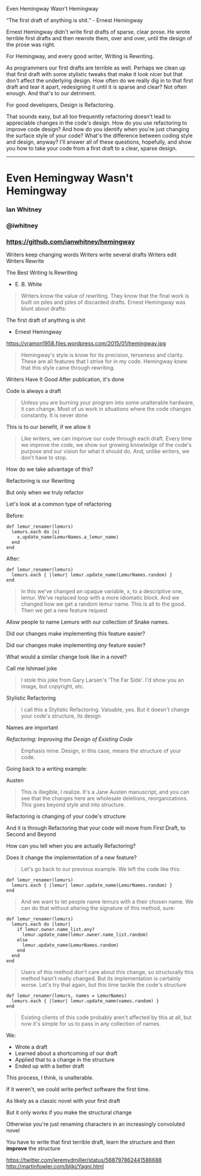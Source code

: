 Even Hemingway Wasn't Hemingway

“The first draft of anything is shit.” - Ernest Hemingway

Ernest Hemingway didn't write first drafts of sparse, clear prose. He wrote terrible first drafts and then rewrote them, over and over, until the design of the prose was right.

For Hemingway, and every good writer, Writing is Rewriting.

As programmers our first drafts are terrible as well. Perhaps we clean up that first draft with some stylistic tweaks that make it look nicer but that don't affect the underlying design. How often do we really dig in to that first draft and tear it apart, redesigning it until it is sparse and clear? Not often enough. And that's to our detriment.

For good developers, Design is Refactoring.

That sounds easy, but all too frequently refactoring doesn't lead to appreciable changes in the code's design. How do you use refactoring to improve code design? And how do you identify when you're just changing the surface style of your code? What's the difference between coding style and design, anyway? I'll answer all of these questions, hopefully, and show you how to take your code from a first draft to a clear, sparse design.

-------

# Even Hemingway Wasn't Hemingway

### Ian Whitney
### @iwhitney
### https://github.com/ianwhitney/hemingway


Writers keep changing words
  Writers write several drafts
  Writers edit
  Writers Rewrite

The Best Writing Is Rewriting
  - E. B. White

> Writers know the value of rewriting. They know that the final work is built on piles and piles of discarded drafts. Ernest Hemingway was blunt about drafts:

The first draft of anything is shit
  - Ernest Hemingway

https://vramon1958.files.wordpress.com/2015/01/hemingway.jpg

> Hemingway's style is know for its precision, terseness and clarity. These are all features that I strive for in my code. Hemingway knew that this style came through rewriting.

Writers Have It Good
  After publication, it's done

Code is always a draft

> Unless you are burning your program into some unalterable hardware, it can change. Most of us work in situations where the code changes constantly. It is never done

This is to our benefit, if we allow it

> Like writers, we can improve our code through each draft. Every time we improve the code, we show our growing knowledge of the code's purpose and our vision for what it should do. And, unlike writers, we don't have to stop.

How do we take advantage of this?

Refactoring is our Rewriting

But only when we truly refactor

Let's look at a common type of refactoring

Before:

```
def lemur_renamer(lemurs)
  lemurs.each do |x|
    x.update_name(LemurNames.a_lemur_name)
  end
end
```

After:

```
def lemur_renamer(lemurs)
  lemurs.each { |lemur| lemur.update_name(LemurNames.random) }
end
```

> In this we've changed an opaque variable, x, to a descriptive one, lemur. We've replaced loop with a more idiomatic block. And we changed how we get a random lemur name. This is all to the good. Then we get a new feature request

Allow people to name Lemurs with our collection of Snake names.

Did our changes make implementing this feature easier?

Did our changes make implementing *any* feature easier?

What would a similar change look like in a novel?

Call me Ishmael joke

> I stole this joke from Gary Larsen's 'The Far Side'. I'd show you an image, but copyright, etc.

Stylistic Refactoring

> I call this a Stylistic Refactoring. Valuable, yes. But it doesn't change your code's structure, its design

Names are important

_Refactoring: Improving the *Design* of Existing Code_

> Emphasis mine. Design, in this case, means the structure of your code.

Going back to a writing example:

Austen

> This is illegible, I realize. It's a Jane Austen manuscript, and you can see that the changes here are wholesale deletions, reorganizations. This goes beyond style and into structure. 

Refactoring is changing of your code's structure

And it is through Refactoring that your code will move from First Draft, to Second and Beyond

How can you tell when you are actually Refactoring?

Does it change the implementation of a new feature?

> Let's go back to our previous example. We left the code like this:

```
def lemur_renamer(lemurs)
  lemurs.each { |lemur| lemur.update_name(LemurNames.random) }
end
```

> And we want to let people name lemurs with a their chosen name. We can do that without altering the signature of this method, sure:

```
def lemur_renamer(lemurs)
  lemurs.each do |lemur|
    if lemur.owner.name_list.any?
      lemur.update_name(lemur.owner.name_list.random)
    else
      lemur.update_name(LemurNames.random)
    end
  end
end
```

> Users of this method don't care about this change, so structurally this method hasn't really changed. But its implementation is certainly worse. Let's try that again, but this time tackle the code's structure

```
def lemur_renamer(lemurs, names = LemurNames)
  lemurs.each { |lemur| lemur.update_name(names.random) }
end
```

> Existing clients of this code probably aren't affected by this at all, but now it's simple for us to pass in any collection of names.

We:

- Wrote a draft
- Learned about a shortcoming of our draft
- Applied that to a change in the structure
- Ended up with a better draft

This process, I think, is unalterable.

If it weren't, we could write perfect software the first time. 

As likely as a classic novel with your first draft

But it only works if you make the structural change

Otherwise you're just renaming characters in an increasingly convoluted novel

You have to write that first terrible draft, learn the structure and then **improve** the structure

https://twitter.com/jeremydmiller/status/568797862441586688
http://martinfowler.com/bliki/Yagni.html
